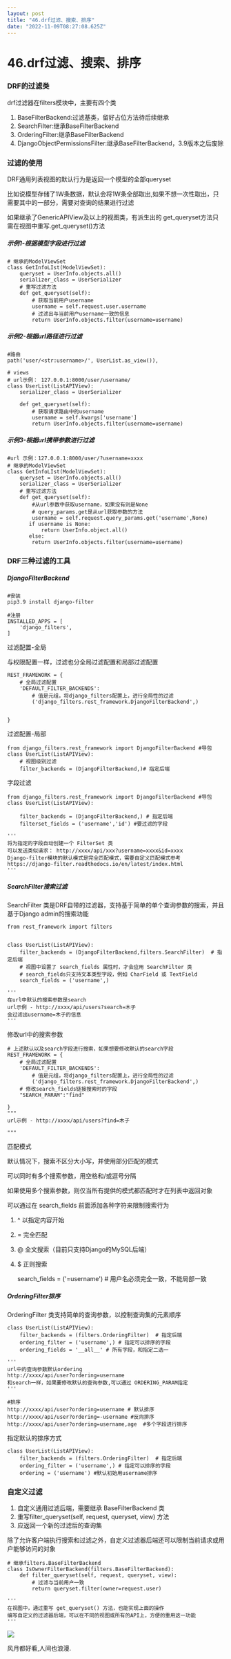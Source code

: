 ```yaml
---
layout: post
title: "46.drf过滤、搜索、排序"
date: "2022-11-09T08:27:08.625Z"
---
```

46.drf过滤、搜索、排序
==============

### DRF的过滤类

drf过滤器在filters模块中，主要有四个类

1.  BaseFilterBackend:过滤基类，留好占位方法待后续继承
2.  SearchFilter:继承BaseFilterBackend
3.  OrderingFilter:继承BaseFilterBackend
4.  DjangoObjectPermissionsFilter:继承BaseFilterBackend，3.9版本之后废除

### 过滤的使用

DRF通用列表视图的默认行为是返回一个模型的全部queryset

比如说模型存储了1W条数据，默认会将1W条全部取出,如果不想一次性取出，只需要其中的一部分，需要对查询的结果进行过滤

如果继承了GenericAPIView及以上的视图类，有派生出的 get\_queryset方法只需在视图中重写.get\_queryset()方法

##### 示例1-根据模型字段进行过滤

    # 继承的ModelViewSet
    class GetInfoLIst(ModelViewSet):
        queryset = UserInfo.objects.all()
        serializer_class = UserSerializer
        # 重写过滤方法
        def get_queryset(self):
            # 获取当前用户username
            username = self.request.user.username
            # 过滤出与当前用户username一致的信息
            return UserInfo.objects.filter(username=username)

##### 示例2-根据url路径进行过滤

    #路由 
    path('user/<str:username>/', UserList.as_view()),

    # views
    # url示例： 127.0.0.1:8000/user/username/
    class UserList(ListAPIView):
        serializer_class = UserSerializer
    
        def get_queryset(self):
            # 获取请求路由中的username
            username = self.kwargs['username']
            return UserInfo.objects.filter(username=username)

##### 示例3-根据url携带参数进行过滤

    #url 示例：127.0.0.1:8000/user/?username=xxxx
    # 继承的ModelViewSet
    class GetInfoLIst(ModelViewSet):
        queryset = UserInfo.objects.all()
        serializer_class = UserSerializer
        # 重写过滤方法
        def get_queryset(self):
            #从url参数中获取username，如果没有则是None
            # query_params.get是从url获取参数的方法
            username = self.request.query_params.get('username',None)
           if username is None:
               return UserInfo.object.all()
           else:
            return UserInfo.objects.filter(username=username)

### DRF三种过滤的工具

##### DjangoFilterBackend

    #安装
    pip3.9 install django-filter
    
    #注册
    INSTALLED_APPS = [
        'django_filters',
    ]

过滤配置-全局

与权限配置一样，过滤也分全局过滤配置和局部过滤配置

    REST_FRAMEWORK = {
        # 全局过滤配置
        'DEFAULT_FILTER_BACKENDS':
            # 值是元组，将django_filters配置上，进行全局性的过滤
            ('django_filters.rest_framework.DjangoFilterBackend',)
            
        
    }

过滤配置-局部

    from django_filters.rest_framework import DjangoFilterBackend #导包
    class UserList(ListAPIView):
        # 视图级别过滤
        filter_backends = (DjangoFilterBackend,)# 指定后端

字段过滤

    from django_filters.rest_framework import DjangoFilterBackend #导包
    class UserList(ListAPIView):
    
        filter_backends = (DjangoFilterBackend,) # 指定后端
        filterset_fields = ('username','id') #要过滤的字段
        
    '''
    将为指定的字段自动创建一个 FilterSet 类
    可以发送类似请求： http://xxxx/api/xxx?username=xxxx&id=xxxx
    Django-filter模块的默认模式是完全匹配模式，需要自定义匹配模式参考https://django-filter.readthedocs.io/en/latest/index.html
    '''

##### SearchFilter搜索过滤

SearchFilter 类是DRF自带的过滤器，支持基于简单的单个查询参数的搜索，并且基于Django admin的搜索功能

    from rest_framework import filters
    
    
    class UserList(ListAPIView):
        filter_backends = (DjangoFilterBackend,filters.SearchFilter)  # 指定后端
        # 视图中设置了 search_fields 属性时，才会应用 SearchFilter 类
        # search_fields只支持文本类型字段，例如 CharField 或 TextField
        search_fields = ('username',)
        
    '''
    在url中默认的搜索参数是search
    url示例 - http://xxxx/api/users?search=木子
    会过滤出username=木子的信息
    '''

修改url中的搜索参数

    # 上述默认以及search字段进行搜索，如果想要修改默认的search字段
    REST_FRAMEWORK = {
        # 全局过滤配置
        'DEFAULT_FILTER_BACKENDS':
            # 值是元组，将django_filters配置上，进行全局性的过滤
            ('django_filters.rest_framework.DjangoFilterBackend',)
        # 修改search_fields链接搜索时的字段
        "SEARCH_PARAM":"find"
        
    }
    """ 
    url示例 - http://xxxx/api/users?find=木子
    
    """

匹配模式

默认情况下，搜索不区分大小写，并使用部分匹配的模式

可以同时有多个搜索参数，用空格和/或逗号分隔

如果使用多个搜索参数，则仅当所有提供的模式都匹配时才在列表中返回对象

可以通过在 search\_fields 前面添加各种字符来限制搜索行为

1.  ^ 以指定内容开始
2.  \= 完全匹配
3.  @ 全文搜索（目前只支持Django的MySQL后端）
4.  $ 正则搜索

    search_fields = ('=username') # 用户名必须完全一致，不能局部一致

##### OrderingFilter排序

OrderingFilter 类支持简单的查询参数，以控制查询集的元素顺序

    class UserList(ListAPIView):
        filter_backends = (filters.OrderingFilter)  # 指定后端
        ordering_filter = ('username',) # 指定可以排序的字段
        ordering_fields = '__all__' # 所有字段，和指定二选一
        
    '''
    url中的查询参数默认ordering
    http://xxxx/api/user?ordering=username
    和search一样，如果要修改默认的查询参数,可以通过 ORDERING_PARAM指定
    '''

    #排序
    http://xxxx/api/user?ordering=username # 默认排序
    http://xxxx/api/user?ordering=-username #反向排序
    http://xxxx/api/user?ordering=username,age  #多个字段进行排序

指定默认的排序方式

    class UserList(ListAPIView):
        filter_backends = (filters.OrderingFilter)  # 指定后端
        ordering_filter = ('username',) # 指定可以排序的字段
        ordering = ('username') #默认初始用username排序

### 自定义过滤

1.  自定义通用过滤后端，需要继承 BaseFilterBackend 类
2.  重写filter\_queryset(self, request, queryset, view) 方法
3.  应返回一个新的过滤后的查询集

除了允许客户端执行搜索和过滤之外，自定义过滤器后端还可以限制当前请求或用户能够访问的对象

    # 继承filters.BaseFilterBackend
    class IsOwnerFilterBackend(filters.BaseFilterBackend):
        def filter_queryset(self, request, queryset, view):
            # 过滤与当前用户一致
            return queryset.filter(owner=request.user)
            
    '''
    在视图中，通过重写 get_queryset() 方法，也能实现上面的操作
    编写自定义的过滤器后端，可以在不同的视图或所有的API上，方便的重用这一功能
    '''

![](https://img2022.cnblogs.com/blog/1422712/202211/1422712-20221109154105773-2061584168.png)

风月都好看,人间也浪漫.